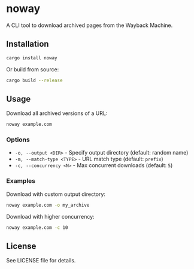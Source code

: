 # noway

A CLI tool to download archived pages from the Wayback Machine.

## Installation

```bash
cargo install noway
```

Or build from source:

```bash
cargo build --release
```

## Usage

Download all archived versions of a URL:

```bash
noway example.com
```

### Options

- `-o, --output <DIR>` - Specify output directory (default: random name)
- `-m, --match-type <TYPE>` - URL match type (default: `prefix`)
- `-c, --concurrency <N>` - Max concurrent downloads (default: `5`)

### Examples

Download with custom output directory:

```bash
noway example.com -o my_archive
```

Download with higher concurrency:

```bash
noway example.com -c 10
```

## License

See LICENSE file for details.
